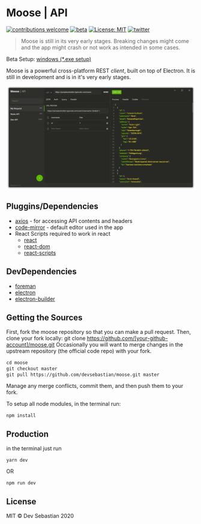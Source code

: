 # Moose | API

[![contributions welcome](https://img.shields.io/badge/contributions-welcome-brightgreen.svg?style=flat)](https://github.com/devsebastian/moose/issues) 
[![beta](https://img.shields.io/badge/production-BETA-red.svg)]()
[![License: MIT](https://img.shields.io/badge/License-MIT-yellow.svg)](https://github.com/devsebastian/moose/blob/master/LICENSE) 
[![twitter](https://img.shields.io/badge/Twitter-@iDevSebastian-green.svg)](https://twitter.com/iDevSebastian)

> Moose is still in its very early stages. Breaking changes might come and the app might crash or not work as intended in some cases.

Beta Setup: [windows (\*.exe setup)](https://drive.google.com/open?id=1qJ3HzkEhlP4eP7ZkFKEWMktRrG-wNT7d)

Moose is a powerful cross-platform REST *client*, built on top of Electron. It is still in development and is in it's very early stages.

![Moose](static/images/screenshot1.png)

## Pluggins/Dependencies
 - [axios](https://www.npmjs.com/package/axios) - for accessing API contents and headers
 - [code-mirror](https://codemirror.net/) - default editor used in the app
 - React Scripts required to work in react
   - [react](https://reactjs.org/)
   - [react-dom](https://reactjs.org/)
   - [react-scripts](https://reactjs.org/)
   
## DevDependencies
 - [foreman](https://www.npmjs.com/package/foreman)
 - [electron](https://electronjs.org/)
 - [electron-builder](https://www.npmjs.com/package/electron-builder)
   
## Getting the Sources
First, fork the moose repository so that you can make a pull request. Then, clone your fork locally:
git clone https://github.com/[your-github-account]/moose.git
Occasionally you will want to merge changes in the upstream repository (the official code repo) with your fork.

```
cd moose
git checkout master
git pull https://github.com/devsebastian/moose.git master
```
Manage any merge conflicts, commit them, and then push them to your fork.

To setup all node modules, in the terminal run:
```
npm install
```
 
## Production
in the terminal just run
```
yarn dev
```
OR
```
npm run dev
```

## License
MIT © Dev Sebastian 2020
